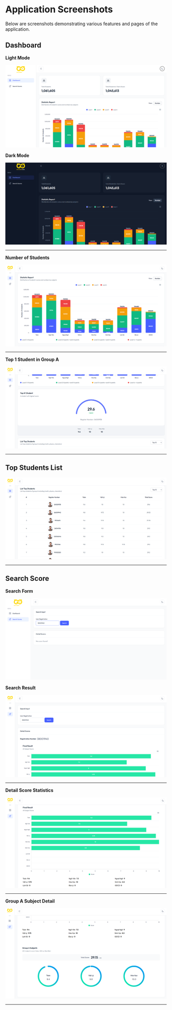 # Application Screenshots

Below are screenshots demonstrating various features and pages of the application.

## Dashboard

**Light Mode**

![Dashboard (Light)](images/dashboard.png)

**Dark Mode**

![Dashboard (Dark)](images/dashboard-dark.png)

---

**Number of Students**

![Statistic: Number of Students](images/statistic-number-of-students.png)

---

**Top 1 Student in Group A**

![Top 1 Student Group A Score](images/top-1-student-group-a-score.png)

---

## Top Students List

![List of Top Students](images/list-top-students.png)

---

## Search Score

**Search Form**

![Search Detail Score](images/search-detail-score.png)

**Search Result**

![Search Detail Score Result](images/search-detail-score-result.png)

---

**Detail Score Statistics**

![Statistic: Detail Score](images/statistic-detail-score.png)

---

**Group A Subject Detail**

![Group A Subject Detail Score](images/group-a-subject-detail-score.png)

---

